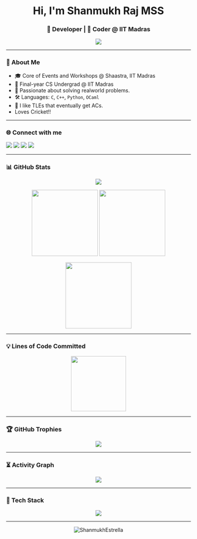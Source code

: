 <!-- GitHub Profile README for ShanmukhEstrella -->

<h1 align="center">Hi, I'm Shanmukh Raj MSS</h1>
<h3 align="center">🚀 Developer | 🧠 Coder @ IIT Madras</h3>

<p align="center">
  <img src="https://readme-typing-svg.herokuapp.com?font=JetBrains+Mono&color=%2300F7FF&size=22&center=true&vCenter=true&width=600&lines=Shanmukh+Estrella+on+GitHub;Competitive+Programmer;Linux+Power+User;Open+Source+Contributor;Always+learning..." />
</p>

---

### 📍 About Me

- 🎓 Core of Events and Workshops @ Shaastra, IIT Madras
- 🧠 Final-year CS Undergrad @ IIT Madras
- 🔭 Passionate about solving realworld problems.
- 🛠️ Languages: `C`, `C++`, `Python`, `OCaml`
- 🖤 I like TLEs that eventually get ACs.
- Loves Cricket!!

---

### 🌐 Connect with me

<p align="left">
  <a href="https://www.linkedin.com/in/shanmukh-raj-mss-b3903a250/" target="_blank"><img src="https://img.shields.io/badge/LinkedIn-%230077B5.svg?style=for-the-badge&logo=linkedin&logoColor=white" /></a>
  <a href="https://codeforces.com/profile/Scintillator_Sha" target="_blank"><img src="https://img.shields.io/badge/Codeforces-%23F44336.svg?style=for-the-badge&logo=codeforces&logoColor=white" /></a>
  <a href="https://www.codechef.com/users/shanmukh29" target="_blank"><img src="https://img.shields.io/badge/CodeChef-%2300A8E0.svg?style=for-the-badge&logo=codechef&logoColor=white" /></a>
  <a href="mailto:satyaprabhamalireddi@gmail.com"><img src="https://img.shields.io/badge/Gmail-%23D14836.svg?style=for-the-badge&logo=gmail&logoColor=white" /></a>
</p>

---

### 📊 GitHub Stats

<p align="center">
  <img src="https://github-profile-summary-cards.vercel.app/api/cards/profile-details?username=ShanmukhEstrella&theme=tokyonight" />
</p>

<p align="center">
  <img src="https://github-readme-stats.vercel.app/api?username=ShanmukhEstrella&show_icons=true&theme=radical&include_all_commits=true&count_private=true&custom_title=GitHub+Stats" height="180"/>
  <img src="https://github-readme-stats-shanmukhestrella.vercel.app/api/top-langs/?username=ShanmukhEstrella&layout=compact&theme=radical&langs_count=8" height="180"/>
</p>

<p align="center">
  <img src="https://github-readme-streak-stats.herokuapp.com?user=ShanmukhEstrella&theme=tokyonight&hide_border=true" height="180"/>
</p>

---

### 💡 Lines of Code Committed

<p align="center">
  <img src="https://github-readme-stats-denvercoder1.vercel.app/api?username=ShanmukhEstrella&show=loc&line_height=30&theme=gruvbox&count_private=true" height="150"/>
</p>

---

### 🏆 GitHub Trophies

<p align="center">
  <img src="https://github-profile-trophy.vercel.app/?username=ShanmukhEstrella&theme=onedark&no-frame=true&row=1&column=7" />
</p>

---

### ⏳ Activity Graph

<p align="center">
  <img src="https://github-readme-activity-graph.vercel.app/graph?username=ShanmukhEstrella&theme=react-dark&hide_border=true" />
</p>

---

### 🧰 Tech Stack

<p align="center">
  <img src="https://skillicons.dev/icons?i=cpp,python,bash,linux,git,vscode,ocaml,docker" />
</p>

---

<!-- Footer -->
<p align="center">
  <img src="https://komarev.com/ghpvc/?username=ShanmukhEstrella&label=Profile+views&color=0e75b6&style=flat" alt="ShanmukhEstrella" />
</p>
